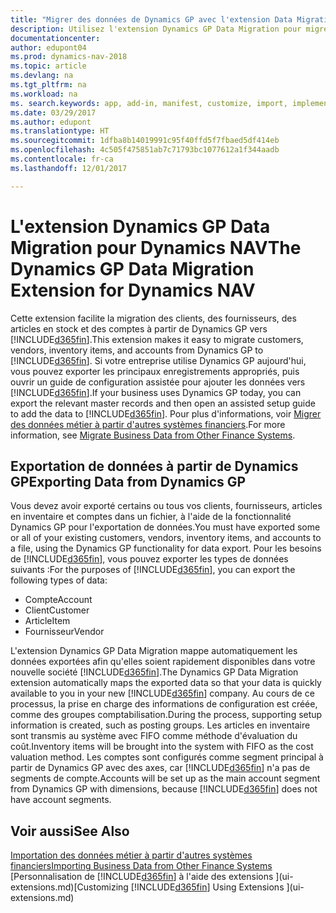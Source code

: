```yaml
---
title: "Migrer des données de Dynamics GP avec l'extension Data Migration"
description: Utilisez l'extension Dynamics GP Data Migration pour migrer des clients, des fournisseurs, des articles en inventaire et des comptes de Dynamics GP vers Dynamics NAV.
documentationcenter: 
author: edupont04
ms.prod: dynamics-nav-2018
ms.topic: article
ms.devlang: na
ms.tgt_pltfrm: na
ms.workload: na
ms. search.keywords: app, add-in, manifest, customize, import, implement
ms.date: 03/29/2017
ms.author: edupont
ms.translationtype: HT
ms.sourcegitcommit: 1dfba8b14019991c95f40ffd5f7fbaed5df414eb
ms.openlocfilehash: 4c505f475851ab7c71793bc1077612a1f344aadb
ms.contentlocale: fr-ca
ms.lasthandoff: 12/01/2017

---
```

# <a name="the-dynamics-gp-data-migration-extension-for-dynamics-nav"></a><span data-ttu-id="90925-103">L'extension Dynamics GP Data Migration pour Dynamics NAV</span><span class="sxs-lookup"><span data-stu-id="90925-103">The Dynamics GP Data Migration Extension for Dynamics NAV</span></span>
<span data-ttu-id="90925-104">Cette extension facilite la migration des clients, des fournisseurs, des articles en stock et des comptes à partir de Dynamics GP vers [!INCLUDE[d365fin](includes/d365fin_md.md)].</span><span class="sxs-lookup"><span data-stu-id="90925-104">This extension makes it easy to migrate customers, vendors, inventory items, and accounts from Dynamics GP to [!INCLUDE[d365fin](includes/d365fin_md.md)].</span></span> <span data-ttu-id="90925-105">Si votre entreprise utilise Dynamics GP aujourd'hui, vous pouvez exporter les principaux enregistrements appropriés, puis ouvrir un guide de configuration assistée pour ajouter les données vers [!INCLUDE[d365fin](includes/d365fin_md.md)].</span><span class="sxs-lookup"><span data-stu-id="90925-105">If your business uses Dynamics GP today, you can export the relevant master records and then open an assisted setup guide to add the data to [!INCLUDE[d365fin](includes/d365fin_md.md)].</span></span> <span data-ttu-id="90925-106">Pour plus d'informations, voir [Migrer des données métier à partir d'autres systèmes financiers](upload-data.md).</span><span class="sxs-lookup"><span data-stu-id="90925-106">For more information, see [Migrate Business Data from Other Finance Systems](upload-data.md).</span></span>

## <a name="exporting-data-from-dynamics-gp"></a><span data-ttu-id="90925-107">Exportation de données à partir de Dynamics GP</span><span class="sxs-lookup"><span data-stu-id="90925-107">Exporting Data from Dynamics GP</span></span>
<span data-ttu-id="90925-108">Vous devez avoir exporté certains ou tous vos clients, fournisseurs, articles en inventaire et comptes dans un fichier, à l'aide de la fonctionnalité Dynamics GP pour l'exportation de données.</span><span class="sxs-lookup"><span data-stu-id="90925-108">You must have exported some or all of your existing customers, vendors, inventory items, and accounts to a file, using the Dynamics GP functionality for data export.</span></span> <span data-ttu-id="90925-109">Pour les besoins de [!INCLUDE[d365fin](includes/d365fin_md.md)], vous pouvez exporter les types de données suivants :</span><span class="sxs-lookup"><span data-stu-id="90925-109">For the purposes of [!INCLUDE[d365fin](includes/d365fin_md.md)], you can export the following types of data:</span></span>

* <span data-ttu-id="90925-110">Compte</span><span class="sxs-lookup"><span data-stu-id="90925-110">Account</span></span>  
* <span data-ttu-id="90925-111">Client</span><span class="sxs-lookup"><span data-stu-id="90925-111">Customer</span></span>  
* <span data-ttu-id="90925-112">Article</span><span class="sxs-lookup"><span data-stu-id="90925-112">Item</span></span>  
* <span data-ttu-id="90925-113">Fournisseur</span><span class="sxs-lookup"><span data-stu-id="90925-113">Vendor</span></span>  

<span data-ttu-id="90925-114">L'extension Dynamics GP Data Migration mappe automatiquement les données exportées afin qu'elles soient rapidement disponibles dans votre nouvelle société [!INCLUDE[d365fin](includes/d365fin_md.md)].</span><span class="sxs-lookup"><span data-stu-id="90925-114">The Dynamics GP Data Migration extension automatically maps the exported data so that your data is quickly available to you in your new [!INCLUDE[d365fin](includes/d365fin_md.md)] company.</span></span> <span data-ttu-id="90925-115">Au cours de ce processus, la prise en charge des informations de configuration est créée, comme des groupes comptabilisation.</span><span class="sxs-lookup"><span data-stu-id="90925-115">During the process, supporting setup information is created, such as posting groups.</span></span> <span data-ttu-id="90925-116">Les articles en inventaire sont transmis au système avec FIFO comme méthode d'évaluation du coût.</span><span class="sxs-lookup"><span data-stu-id="90925-116">Inventory items will be brought into the system with FIFO as the cost valuation method.</span></span> <span data-ttu-id="90925-117">Les comptes sont configurés comme segment principal à partir de Dynamics GP avec des axes, car [!INCLUDE[d365fin](includes/d365fin_long_md.md)] n'a pas de segments de compte.</span><span class="sxs-lookup"><span data-stu-id="90925-117">Accounts will be set up as the main account segment from Dynamics GP with dimensions, because [!INCLUDE[d365fin](includes/d365fin_long_md.md)] does not have account segments.</span></span>

## <a name="see-also"></a><span data-ttu-id="90925-118">Voir aussi</span><span class="sxs-lookup"><span data-stu-id="90925-118">See Also</span></span>
[<span data-ttu-id="90925-119">Importation des données métier à partir d'autres systèmes financiers</span><span class="sxs-lookup"><span data-stu-id="90925-119">Importing Business Data from Other Finance Systems</span></span>](upload-data.md)  
<span data-ttu-id="90925-120">[Personnalisation de [!INCLUDE[d365fin](includes/d365fin_md.md)] à l'aide des extensions ](ui-extensions.md)</span><span class="sxs-lookup"><span data-stu-id="90925-120">[Customizing [!INCLUDE[d365fin](includes/d365fin_md.md)] Using Extensions ](ui-extensions.md)</span></span>  

